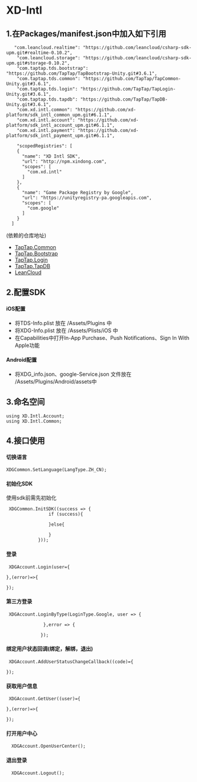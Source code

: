 # XD-Intl
## 1.在Packages/manifest.json中加入如下引用
```
   "com.leancloud.realtime": "https://github.com/leancloud/csharp-sdk-upm.git#realtime-0.10.2",
    "com.leancloud.storage": "https://github.com/leancloud/csharp-sdk-upm.git#storage-0.10.2",
    "com.taptap.tds.bootstrap": "https://github.com/TapTap/TapBootstrap-Unity.git#3.6.1",
    "com.taptap.tds.common": "https://github.com/TapTap/TapCommon-Unity.git#3.6.1",
    "com.taptap.tds.login": "https://github.com/TapTap/TapLogin-Unity.git#3.6.1",
    "com.taptap.tds.tapdb": "https://github.com/TapTap/TapDB-Unity.git#3.6.1",
    "com.xd.intl.common": "https://github.com/xd-platform/sdk_intl_common_upm.git#6.1.1",
    "com.xd.intl.account": "https://github.com/xd-platform/sdk_intl_account_upm.git#6.1.1",
    "com.xd.intl.payment": "https://github.com/xd-platform/sdk_intl_payment_upm.git#6.1.1",
    
    "scopedRegistries": [
    {
      "name": "XD Intl SDK",
      "url": "http://npm.xindong.com",
      "scopes": [
        "com.xd.intl"
      ]
    },
    {
      "name": "Game Package Registry by Google",
      "url": "https://unityregistry-pa.googleapis.com",
      "scopes": [
        "com.google"
      ]
    }
  ]
```
(依赖的仓库地址)
* [TapTap.Common](https://github.com/TapTap/TapCommon-Unity.git)
* [TapTap.Bootstrap](https://github.com/TapTap/TapBootstrap-Unity.git)
* [TapTap.Login](https://github.com/TapTap/TapLogin-Unity.git)
* [TapTap.TapDB](https://github.com/TapTap/TapDB-Unity.git)
* [LeanCloud](https://github.com/leancloud/csharp-sdk-upm)


## 2.配置SDK
#### iOS配置
* 将TDS-Info.plist 放在 /Assets/Plugins 中
* 将XDG-Info.plist 放在 /Assets/Plists/iOS 中
* 在Capabilities中打开In-App Purchase、Push Notifications、Sign In With Apple功能

#### Android配置
* 将XDG_info.json、google-Service.json 文件放在 /Assets/Plugins/Android/assets中

## 3.命名空间

```
using XD.Intl.Account;
using XD.Intl.Common;
```

## 4.接口使用
#### 切换语言
```
XDGCommon.SetLanguage(LangType.ZH_CN);
```

#### 初始化SDK
使用sdk前需先初始化
```
 XDGCommon.InitSDK((success => {
                if (success){
              
                }else{
                
                }
            }));
```

#### 登录
```
 XDGAccount.Login(user={
    
},(error)=>{
    
});
```

#### 第三方登录
```
 XDGAccount.LoginByType(LoginType.Google, user => {
              
              },error => {
                
             });
```

#### 绑定用户状态回调(绑定，解绑，退出)
```
 XDGAccount.AddUserStatusChangeCallback((code)={

});
```

#### 获取用户信息
```
 XDGAccount.GetUser((user)={
   
},(error)=>{
    
});
```

#### 打开用户中心
```
  XDGAccount.OpenUserCenter();
```

#### 退出登录
```
  XDGAccount.Logout();
```
